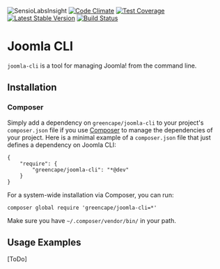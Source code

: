 ![SensioLabsInsight](https://insight.sensiolabs.com/projects/c2895e80-cc5a-4f4c-906f-3efe53bd6ff4/mini.png)
[![Code Climate](https://codeclimate.com/github/GreenCape/joomla-cli/badges/gpa.svg)](https://codeclimate.com/github/GreenCape/joomla-cli)
[![Test Coverage](https://codeclimate.com/github/GreenCape/joomla-cli/badges/coverage.svg)](https://codeclimate.com/github/GreenCape/joomla-cli/coverage)
[![Latest Stable Version](https://poser.pugx.org/greencape/joomla-cli/v/stable.png)](https://packagist.org/packages/greencape/joomla-cli)
[![Build Status](https://api.travis-ci.org/GreenCape/joomla-cli.svg?branch=master)](https://travis-ci.org/greencape/joomla-cli)

# Joomla CLI

`joomla-cli` is a tool for managing Joomla! from the command line.

## Installation

### Composer

Simply add a dependency on `greencape/joomla-cli` to your project's `composer.json` file if you use
[Composer](http://getcomposer.org/) to manage the dependencies of your project. Here is a minimal example of a
`composer.json` file that just defines a dependency on Joomla CLI:

    {
        "require": {
            "greencape/joomla-cli": "*@dev"
        }
    }

For a system-wide installation via Composer, you can run:

    composer global require 'greencape/joomla-cli=*'

Make sure you have `~/.composer/vendor/bin/` in your path.

## Usage Examples
[ToDo]
